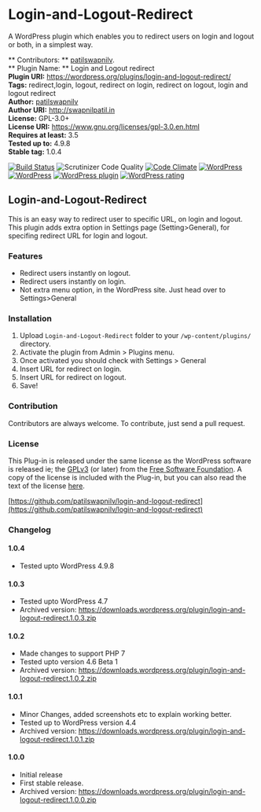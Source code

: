 # Login-and-Logout-Redirect
A WordPress plugin which enables you to redirect users on login and logout or both, in a simplest way.

** Contributors: **      [patilswapnilv](https://github.com/patilswapnilv/).    
** Plugin Name: **       Login and Logout redirect  
**Plugin URI:**        https://wordpress.org/plugins/login-and-logout-redirect/     
**Tags:**              redirect,login, logout, redirect on login, redirect on logout, login and logout redirect  
**Author:**            [patilswapnilv](https://profiles.wordpress.org/patilswapnilv)  
**Author URI:**        http://swapnilpatil.in    
**License:**           GPL-3.0+ 		
**License URI:**       https://www.gnu.org/licenses/gpl-3.0.en.html 			
**Requires at least:** 3.5  	
**Tested up to:**      4.9.8  
**Stable tag:**        1.0.4  

[![Build Status](https://travis-ci.org/patilswapnilv/login-and-logout-redirect.svg)](https://travis-ci.org/patilswapnilv/login-and-logout-redirect) ![Scrutinizer Code Quality](https://scrutinizer-ci.com/g/patilswapnilv/login-and-logout-redirect/badges/quality-score.png?b=master) [![Code Climate](https://codeclimate.com/github/patilswapnilv/login-and-logout-redirect/badges/gpa.svg)](https://codeclimate.com/github/patilswapnilv/login-and-logout-redirect) [![WordPress](https://img.shields.io/wordpress/plugin/dt/login-and-logout-redirect.svg)](https://wordpress.org/plugins/login-and-logout-redirect/) [![WordPress](https://img.shields.io/wordpress/v/login-and-logout-redirect.svg)](https://wordpress.org/plugins/login-and-logout-redirect/) [![WordPress plugin](https://img.shields.io/wordpress/plugin/v/login-and-logout-redirect.svg)](https://wordpress.org/plugins/login-and-logout-redirect/) [![WordPress rating](https://img.shields.io/wordpress/plugin/r/login-and-logout-redirect.svg)](https://wordpress.org/plugins/login-and-logout-redirect/)


## Login-and-Logout-Redirect

This is an easy way to redirect user to specific URL, on login and logout.
This plugin adds extra option in Settings page (Setting>General), for specifing redirect URL for login and logout.

### Features

* Redirect users instantly on logout.
* Redirect users instantly on login.
* Not extra menu option, in the WordPress site. Just head over to Settings>General

### Installation
1. Upload `Login-and-Logout-Redirect` folder to your `/wp-content/plugins/` directory.
2. Activate the plugin from Admin > Plugins menu.
3. Once activated you should check with Settings > General
4. Insert URL for redirect on login.
5. Insert URL for redirect on logout.
6. Save!

### Contribution

Contributors are always welcome.
To contribute, just send a pull request.

### License
This Plug-in is released under the same license as the WordPress software is released ie; the [GPLv3](https://www.gnu.org/licenses/gpl-3.0.en.html) (or later) from the [Free Software Foundation](http://www.fsf.org/). A copy of the license is included with the Plug-in, but you can also read the text of the license [here](http://www.gnu.org/licenses/gpl-3.0.en.html).

[https://github.com/patilswapnilv/login-and-logout-redirect](https://github.com/patilswapnilv/login-and-logout-redirect)  

### Changelog

#### 1.0.4
 * Tested upto WordPress 4.9.8

#### 1.0.3
 * Tested upto WordPress 4.7
 * Archived version:  https://downloads.wordpress.org/plugin/login-and-logout-redirect.1.0.3.zip

#### 1.0.2
 * Made changes to support PHP 7
 * Tested upto version 4.6 Beta 1
 * Archived version:  https://downloads.wordpress.org/plugin/login-and-logout-redirect.1.0.2.zip

#### 1.0.1
* Minor Changes, added screenshots etc to explain working better.
* Tested up to WordPress version 4.4
* Archived version:
https://downloads.wordpress.org/plugin/login-and-logout-redirect.1.0.1.zip

#### 1.0.0 
* Initial release
* First stable release.
* Archived version:           https://downloads.wordpress.org/plugin/login-and-logout-redirect.1.0.0.zip
